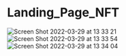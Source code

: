 # Landing_Page_NFT
![Screen Shot 2022-03-29 at 13 33 21](https://user-images.githubusercontent.com/61943487/160534512-c67b46fa-334f-422f-8010-a930168b7af2.png)
![Screen Shot 2022-03-29 at 13 33 54](https://user-images.githubusercontent.com/61943487/160534521-7c20f0fa-4cde-4053-9346-e11efd194688.png)
![Screen Shot 2022-03-29 at 13 34 04](https://user-images.githubusercontent.com/61943487/160534527-267e09a4-9858-4b57-9fc0-3f1da10ffc21.png)
